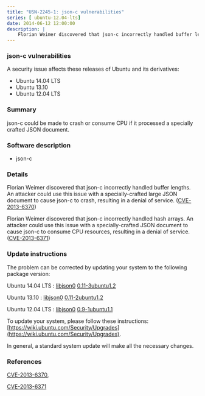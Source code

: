 ```yaml
---
title: "USN-2245-1: json-c vulnerabilities"
series: [ ubuntu-12.04-lts]
date: 2014-06-12 12:00:00
description: |
    Florian Weimer discovered that json-c incorrectly handled buffer lengths. An attacker could use this issue with a specially-crafted large JSON document to cause json-c to crash, resulting in a denial of service. ([CVE-2013-6370](http://people.ubuntu.com/~ubuntu-security/cve/CVE-2013-6370))
--- 
```

 
 


### json-c vulnerabilities

A security issue affects these releases of Ubuntu and its derivatives:

* Ubuntu 14.04 LTS
* Ubuntu 13.10
* Ubuntu 12.04 LTS

### Summary

json-c could be made to crash or consume CPU if it processed a specially crafted JSON document.

### Software description

* json-c 

### Details

Florian Weimer discovered that json-c incorrectly handled buffer lengths. An attacker could use this issue with a specially-crafted large JSON document to cause json-c to crash, resulting in a denial of service. ([CVE-2013-6370](http://people.ubuntu.com/~ubuntu-security/cve/CVE-2013-6370))

Florian Weimer discovered that json-c incorrectly handled hash arrays. An attacker could use this issue with a specially-crafted JSON document to cause json-c to consume CPU resources, resulting in a denial of service. ([CVE-2013-6371](http://people.ubuntu.com/~ubuntu-security/cve/CVE-2013-6371)) 

### Update instructions

The problem can be corrected by updating your system to the following package version:

Ubuntu 14.04 LTS
 : [libjson0](https://launchpad.net/ubuntu/+source/json-c) <span> [0.11-3ubuntu1.2](https://launchpad.net/ubuntu/+source/json-c/0.11-3ubuntu1.2) </span> 

Ubuntu 13.10
 : [libjson0](https://launchpad.net/ubuntu/+source/json-c) <span> [0.11-2ubuntu1.2](https://launchpad.net/ubuntu/+source/json-c/0.11-2ubuntu1.2) </span> 

Ubuntu 12.04 LTS
 : [libjson0](https://launchpad.net/ubuntu/+source/json-c) <span> [0.9-1ubuntu1.1](https://launchpad.net/ubuntu/+source/json-c/0.9-1ubuntu1.1) </span> 

To update your system, please follow these instructions: [https://wiki.ubuntu.com/Security/Upgrades](https://wiki.ubuntu.com/Security/Upgrades).

In general, a standard system update will make all the necessary changes. 

### References

 
 [CVE-2013-6370](http://people.ubuntu.com/~ubuntu-security/cve/CVE-2013-6370), 

 [CVE-2013-6371](http://people.ubuntu.com/~ubuntu-security/cve/CVE-2013-6371)
 

